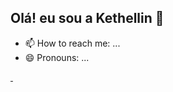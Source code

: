 ## Olá! eu sou a Kethellin 👋

- 📫 How to reach me: ...
- 😄 Pronouns: ...
<div>
  <a href="https://github.com/Kethellin">
  <img/>
  <img/>
</div>

